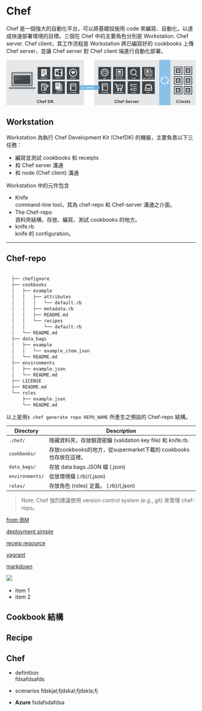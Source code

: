 
# Chef #

Chef 是一個強大的自動化平台，可以將基礎設施用 code 來編寫、自動化，以達成快速部署環境的目標。三個在 Chef 中的主要角色分別是 Workstation. Chef server. Chef client，其工作流程是 Workstation 將已編寫好的 cookbooks 上傳 Chef server，並讓 Chef server 對 Chef client 端進行自動化部署。

![The workflow of Chef](/image/start_chef.svg)
## Workstation ##

Workstation 為執行 Chef Development Kit (ChefDK) 的機器，主要負責以下三任務：
- 編寫並測試 cookbooks 和 receipts
- 和 Chef server 溝通
- 和 node (Chef client) 溝通

Workstation 中的元件包含
- Knife <br>
command-line tool，其為 chef-repo 和 Chef-server 溝通之介面。
- The Chef-repo　<br>
資料夾結構，存放、編寫、測試 cookbooks 的地方。
- knife.rb <br>
knife 的 configuration。

---
## Chef-repo ##
<pre><code>
  ├── chefignore
  ├── cookbooks
  │   ├── example
  │   │   ├── attributes
  │   │   │   └── default.rb
  │   │   ├── metadata.rb
  │   │   ├── README.md
  │   │   └── recipes
  │   │       └── default.rb
  │   └── README.md
  ├── data_bags
  │   ├── example
  │   │   └── example_item.json
  │   └── README.md
  ├── environments
  │   ├── example.json
  │   └── README.md
  ├── LICENSE
  ├── README.md
  └── roles
      ├── example.json
      └── README.md
</code></pre>

以上是用`$ chef generate repo REPO_NAME`
所產生之預設的 Chef-repo 結構。

Directory  | Description
---------- | ------------------
`.chef/`     | 隱藏資料夾，存放驗證密鑰 (validation key file) 和 knife.rb.
`cookbooks/` | 存放cookbooks的地方，從supermarket下載的 cookbooks 也存放在這裡。
`data_bags/` | 存放 data bags JSON 檔 (.json)
`environments/` | 從放環境檔 (.rb)/(.json)
`roles/`     | 存放角色 (roles) 定義。 (.rb)/(.json)

> Note: Chef 強烈建議使用 version control system (e.g., git) 來管理 chef-repo。

[from IBM](https://www.ibm.com/developerworks/cn/cloud/library/1506_wangqf_chefforweb/index.html)

[deployment simple](https://gogojimmy.net/2013/06/01/Chef-Solo-Basic-with-Vagrant/)

[receip resource](http://blog.sammylin.tw/cookbook-resources/)

[vagrant](https://gogojimmy.net/2013/05/26/vagrant-tutorial/)

[markdown](http://markdown.tw/)

![](http://www.google.com)

- item 1
- item 2

## Cookbook 結構 ##


## Recipe ##

## Chef ##
- definition<BR>
fdsafdsafds

- scenarios
fdskjal;fjdskal;fjdskla;fj

- **Azure**
fsdafsdafdsa
[](http://www.google.com)
